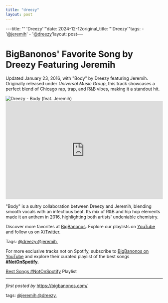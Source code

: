 ```yaml
---
title: "dreezy"
layout: post
---
```

---title: "' 'Dreezy''"date: 2024-12-12original_title: "'Dreezy'"tags:  - '[@jeremih](/tags/jeremih/)'  - '[@dreezy](/tags/dreezy/)'layout: post---<!-- Post Title --><h1 >BigBanonos' Favorite Song by Dreezy Featuring Jeremih</h1> <!-- Introductory Text --><p >Updated January 23, 2016, with "Body" by Dreezy featuring Jeremih. Originally released under *Universal Music Group*, this track showcases a perfect blend of Chicago rap, trap, and R&B vibes, making it a standout hit.</p> <!-- Featured Image --><div > <img src="https://thisisrnb.com/wp-content/uploads/2016/05/dreezy-jeremih-body.jpg" alt="Dreezy - Body (feat. Jeremih)" /></div> <!-- YouTube Video Embed --><div > <iframe width="100%" height="315" src="https://www.youtube.com/embed/rfcFwk37Bls" title="Dreezy - Body ft. Jeremih" frameborder="0" allow="accelerometer; autoplay; clipboard-write; encrypted-media; gyroscope; picture-in-picture; web-share" referrerpolicy="strict-origin-when-cross-origin" allowfullscreen></iframe></div> <!-- Song Information --><div > <p>"Body" is a sultry collaboration between Dreezy and Jeremih, blending smooth vocals with an infectious beat. Its mix of R&B and hip hop elements made it an anthem in 2016, highlighting both artists' undeniable chemistry.</p></div> <!-- Footer Links --><div > <p>Discover more favorites at <a href="https://bigbanonos.com/" target="_blank">BigBanonos</a>. Explore our playlists on <a href="https://www.youtube.com/[@BigBanonos](/tags/BigBanonos/)" target="_blank">YouTube</a> and follow us on <a href="https://x.com/bigbanonos" target="_blank">X/Twitter</a>.</p></div> <!-- Tags --><p >Tags: [@dreezy](/tags/dreezy/),[@jeremih](/tags/jeremih/),</p><!--Subscribe and Playlist Links--><div>    <p>For more exclusive tracks not on Spotify, subscribe to <a href="https://www.youtube.com/[@BigBanonos](/tags/BigBanonos/)" target="_blank">BigBanonos on YouTube</a> and explore their curated playlist of the best songs <strong>[#NotOnSpotify](/tags/NotOnSpotify/)</strong>.</p>    <p><a href="https://www.youtube.com/playlist?list=PLtuNtuTatqI0kFahUCbtbfenC_ET5O_tr" target="_blank">Best Songs [#NotOnSpotify](/tags/NotOnSpotify/) Playlist<br /></a></p></div><hr /><p><em>first posted by</em> <a href="https://bigbanonos.com/" rel="noopener" target="_new">https://bigbanonos.com/</a></p><p>tags: [@jeremih](/tags/jeremih/),[@dreezy](/tags/dreezy/),</p>